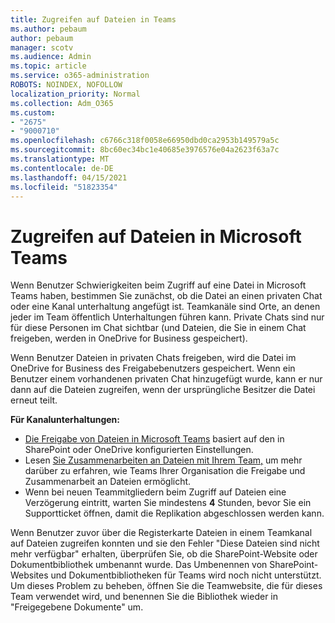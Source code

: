 ```yaml
---
title: Zugreifen auf Dateien in Teams
ms.author: pebaum
author: pebaum
manager: scotv
ms.audience: Admin
ms.topic: article
ms.service: o365-administration
ROBOTS: NOINDEX, NOFOLLOW
localization_priority: Normal
ms.collection: Adm_O365
ms.custom:
- "2675"
- "9000710"
ms.openlocfilehash: c6766c318f0058e66950dbd0ca2953b149579a5c
ms.sourcegitcommit: 8bc60ec34bc1e40685e3976576e04a2623f63a7c
ms.translationtype: MT
ms.contentlocale: de-DE
ms.lasthandoff: 04/15/2021
ms.locfileid: "51823354"
---
```

# <a name="accessing-files-in-microsoft-teams"></a>Zugreifen auf Dateien in Microsoft Teams

Wenn Benutzer Schwierigkeiten beim Zugriff auf eine Datei in Microsoft Teams haben, bestimmen Sie zunächst, ob die Datei an einen privaten Chat oder eine Kanal unterhaltung angefügt ist. Teamkanäle sind Orte, an denen jeder im Team öffentlich Unterhaltungen führen kann. Private Chats sind nur für diese Personen im Chat sichtbar (und Dateien, die Sie in einem Chat freigeben, werden in OneDrive for Business gespeichert).

Wenn Benutzer Dateien in privaten Chats freigeben, wird die Datei im OneDrive for Business des Freigabebenutzers gespeichert. Wenn ein Benutzer einem vorhandenen privaten Chat hinzugefügt wurde, kann er nur dann auf die Dateien zugreifen, wenn der ursprüngliche Besitzer die Datei erneut teilt.    

**Für Kanalunterhaltungen:**

- [Die Freigabe von Dateien in Microsoft Teams](https://docs.microsoft.com/MicrosoftTeams/sharing-files-in-teams) basiert auf den in SharePoint oder OneDrive konfigurierten Einstellungen. 
- Lesen [Sie Zusammenarbeiten an Dateien mit Ihrem Team,](https://support.office.com/article/Collaborate-on-files-with-your-Team-9b200289-dbac-4823-85bd-628a5c7bb0ae) um mehr darüber zu erfahren, wie Teams Ihrer Organisation die Freigabe und Zusammenarbeit an Dateien ermöglicht. 
- Wenn bei neuen Teammitgliedern beim Zugriff auf Dateien eine Verzögerung eintritt, warten Sie mindestens **4** Stunden, bevor Sie ein Supportticket öffnen, damit die Replikation abgeschlossen werden kann. 

Wenn Benutzer zuvor über die Registerkarte Dateien in einem Teamkanal auf Dateien zugreifen konnten und sie den Fehler "Diese Dateien sind nicht mehr verfügbar" erhalten, überprüfen Sie, ob die SharePoint-Website oder Dokumentbibliothek umbenannt wurde. Das Umbenennen von SharePoint-Websites und Dokumentbibliotheken für Teams wird noch nicht unterstützt. Um dieses Problem zu beheben, öffnen Sie die Teamwebsite, die für dieses Team verwendet wird, und benennen Sie die Bibliothek wieder in "Freigegebene Dokumente" um.
